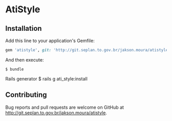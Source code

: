 # AtiStyle

## Installation

Add this line to your application's Gemfile:

```ruby
gem 'atistyle', git: 'http://git.seplan.to.gov.br/jakson.moura/atistyle.git'
```

And then execute:

    $ bundle

Rails generator
    $ rails g ati_style:install


## Contributing

Bug reports and pull requests are welcome on GitHub at http://git.seplan.to.gov.br/jakson.moura/atistyle.